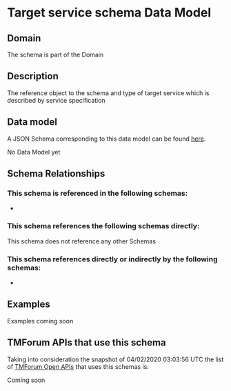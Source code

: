# Target service schema Data Model

## Domain

The  schema is part of the  Domain

## Description

The reference object to the schema and type of target service which is described by service specification

## Data model

A JSON Schema corresponding to this data model can be found
[here](https://github.com/tmforum-rand/schemas/blob/candidates/Service/TargetServiceSchema.schema.json).

No Data Model yet

## Schema Relationships

### This schema is referenced in the following schemas:

-

### This schema references the following schemas directly:

This schema does not reference any other Schemas

### This schema references directly or indirectly by the following schemas:

-



## Examples

Examples coming soon

## TMForum APIs that use this schema

Taking into consideration the snapshot of 04/02/2020 03:03:56 UTC the list of [TMForum Open APIs](https://www.tmforum.org/open-apis/) that uses this schemas is:

Coming soon